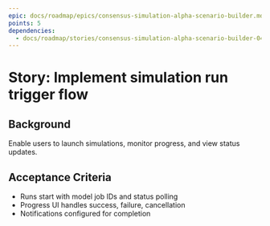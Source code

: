 ```yaml
---
epic: docs/roadmap/epics/consensus-simulation-alpha-scenario-builder.md
points: 5
dependencies:
  - docs/roadmap/stories/consensus-simulation-alpha-scenario-builder-04-scenario-api.md
---
```

# Story: Implement simulation run trigger flow

## Background
Enable users to launch simulations, monitor progress, and view status updates.

## Acceptance Criteria
- Runs start with model job IDs and status polling
- Progress UI handles success, failure, cancellation
- Notifications configured for completion
